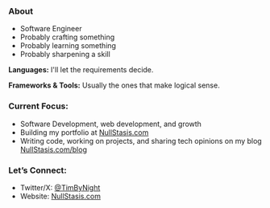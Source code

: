 
### About
- Software Engineer
- Probably crafting something
- Probably learning something
- Probably sharpening a skill

**Languages:** I'll let the requirements decide.

**Frameworks & Tools:** Usually the ones that make logical sense.


### Current Focus:

- Software Development, web development, and growth
- Building my portfolio at [NullStasis.com](https://nullstasis.com)
- Writing code, working on projects, and sharing tech opinions on my blog [NullStasis.com/blog](https://nullstasis.com/blog)

### Let’s Connect:

- Twitter/X: [@TimByNight](https://x.com/TimByNight)
- Website: [NullStasis.com](https://nullstasis.com)

<!--![TimmyByDay's Streak](https://github-readme-streak-stats.herokuapp.com/?user=TimmyByDay&theme=merko&hide_border=true)-->
